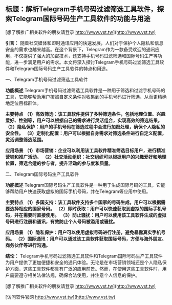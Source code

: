 ## **标题：解析Telegram手机号码过滤筛选工具软件，探索Telegram国际号码生产工具软件的功能与用途**

[想了解推广相关软件的朋友请登录 http://www.vst.tw](http://www.vst.tw)

**引言：**
随着社交媒体和即时通讯应用的快速发展，人们对于保护个人隐私和信息安全的需求也越来越高。在这个背景下，Telegram作为一款备受欢迎的通讯应用，不仅提供了强大的加密技术，还支持手机号码过滤筛选和国际号码生产等功能，进一步满足用户的需求。本文将深入探讨Telegram手机号码过滤筛选工具软件和Telegram国际号码生产工具软件的特点和用途。

一、Telegram手机号码过滤筛选工具软件

**功能概述**
Telegram手机号码过滤筛选工具软件是一种用于筛选和过滤手机号码的工具，它能够帮助用户按照自定义条件对收集到的手机号码进行筛选，从而更精确地定位目标群体。

**主要特点**
**（1）高效筛选：该工具软件提供了多种筛选条件，包括地理位置、兴趣爱好、性别等，用户可以根据自己的需求进行灵活组合，实现高效的筛选结果。**
**（2）隐私保护：用户的手机号码在筛选过程中会进行加密处理，确保个人隐私的安全性。**
**（3）定制化配置：用户可以根据自身需求对筛选条件进行自定义配置，灵活调整筛选范围。**

**应用场景**
**（1）市场营销：企业可以利用该工具软件精准筛选目标用户，进行精准营销和推广活动。**
**（2）社交活动组织：社交组织可以根据用户的兴趣爱好和地理位置，筛选合适的参与者，提升活动的参与度和质量。**

二、Telegram国际号码生产工具软件

**功能概述**
Telegram国际号码生产工具软件是一种用于生成国际号码的工具，它能够帮助用户快速获取虚拟的国际手机号码，并在Telegram等应用中使用。

**主要特点**
**（1）多国支持：该工具软件支持多个国家的号码生成，用户可以根据需要选择相应的国家号码。**
**（2）即时获取：用户可以快速获取到虚拟的国际手机号码，并在需要时直接使用。**
**（3）防止骚扰：用户可以使用该工具软件生成的虚拟号码进行注册和通讯，有效防止个人号码被滥用或骚扰。**

**应用场景**
**（1）隐私保护：用户可以使用虚拟号码进行注册，避免暴露真实手机号码。**
**（2）国际通讯：用户可以通过该工具软件获取国际号码，方便与海外朋友、商务伙伴等进行沟通。**

**结论：**
Telegram手机号码过滤筛选工具软件和Telegram国际号码生产工具软件为用户提供了更加便捷和安全的通讯体验。无论是在市场营销领域还是个人隐私保护方面，这些工具软件都具有广泛的应用前景。然而，在使用这些工具软件时，用户需要遵守相关法律法规，确保合法使用，并注意个人信息的保护。

[想了解推广相关软件的朋友请登录 http://www.vst.tw](http://www.vst.tw)


[访问软件官网 http://www.vst.tw](http://www.vst.tw)

